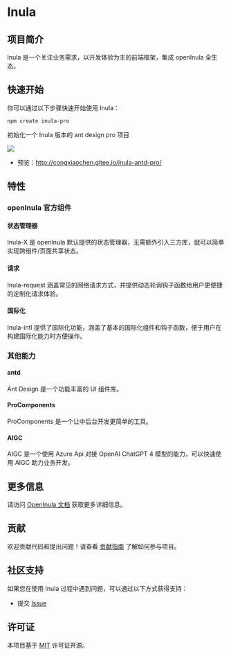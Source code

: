 # Inula

## 项目简介

Inula 是一个关注业务需求，以开发体验为主的前端框架，集成 openInula 全生态。

## 快速开始

你可以通过以下步骤快速开始使用 Inula：

```base
npm create inula-pro
```

初始化一个 Inula 版本的 ant design pro 项目

![](https://user-images.githubusercontent.com/8186664/44953195-581e3d80-aec4-11e8-8dcb-54b9db38ec11.png)

- 预览：http://congxiaochen.gitee.io/inula-antd-pro/

## 特性

### openInula 官方组件

#### 状态管理器

Inula-X 是 openInula 默认提供的状态管理器，无需额外引入三方库，就可以简单实现跨组件/页面共享状态。


#### 请求

Inula-request 涵盖常见的网络请求方式，并提供动态轮询钩子函数给用户更便捷的定制化请求体验。

#### 国际化

Inula-intl 提供了国际化功能，涵盖了基本的国际化组件和钩子函数，便于用户在构建国际化能力时方便操作。

### 其他能力

#### antd

Ant Design 是一个功能丰富的 UI 组件库。

#### ProComponents

ProComponents 是一个让中后台开发更简单的工具。

#### AIGC

AIGC 是一个使用 Azure Api 对接 OpenAI ChatGPT 4 模型的能力，可以快速使用 AIGC 助力业务开发。

## 更多信息

请访问 [OpenInula 文档](https://docs.openinula.net/) 获取更多详细信息。

## 贡献

欢迎贡献代码和提出问题！请查看 [贡献指南](CONTRIBUTING.md) 了解如何参与项目。

## 社区支持

如果您在使用 Inula 过程中遇到问题，可以通过以下方式获得支持：

- 提交 [Issue](https://gitee.com/congxiaochen/inula/issues/new/choose)

## 许可证

本项目基于 [MIT](LICENSE) 许可证开源。
